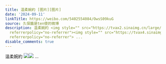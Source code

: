 ```yaml
---
title: 温柔婉約 [图片][图片]
date: '2024-09-11'
linkTitle: https://weibo.com/5402554084/OwsS09kuG
source: 久保醬是ten使的微博
description: 温柔婉約 <img style="" src="https://tvax2.sinaimg.cn/large/005TCz76gy1htjlix9uuqj30u00k0q4d.jpg"
  referrerpolicy="no-referrer"><img style="" src="https://tvax4.sinaimg.cn/large/005TCz76gy1htjlixkqhbj30u00k0tao.jpg"
  referrerpolicy="no-referrer"> ...
disable_comments: true
---
```

温柔婉約 <img style="" src="https://tvax2.sinaimg.cn/large/005TCz76gy1htjlix9uuqj30u00k0q4d.jpg" referrerpolicy="no-referrer"><img style="" src="https://tvax4.sinaimg.cn/large/005TCz76gy1htjlixkqhbj30u00k0tao.jpg" referrerpolicy="no-referrer"> ...